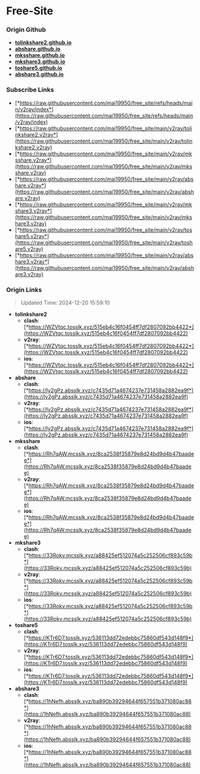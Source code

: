 # Free-Site

### Origin Github

- [**tolinkshare2.github.io**](https://github.com/tolinkshare2/tolinkshare2.github.io)
- [**abshare.github.io**](https://github.com/abshare/abshare.github.io)
- [**mksshare.github.io**](https://github.com/mksshare/mksshare.github.io)
- [**mkshare3.github.io**](https://github.com/mkshare3/mkshare3.github.io)
- [**toshare5.github.io**](https://github.com/toshare5/toshare5.github.io)
- [**abshare3.github.io**](https://github.com/abshare3/abshare3.github.io)

### Subscribe Links

- [*https://raw.githubusercontent.com/mai19950/free_site/refs/heads/main/v2ray/index*](https://raw.githubusercontent.com/mai19950/free_site/refs/heads/main/v2ray/index)
- [*https://raw.githubusercontent.com/mai19950/free_site/main/v2ray/tolinkshare2.v2ray*](https://raw.githubusercontent.com/mai19950/free_site/main/v2ray/tolinkshare2.v2ray)
- [*https://raw.githubusercontent.com/mai19950/free_site/main/v2ray/mksshare.v2ray*](https://raw.githubusercontent.com/mai19950/free_site/main/v2ray/mksshare.v2ray)
- [*https://raw.githubusercontent.com/mai19950/free_site/main/v2ray/abshare.v2ray*](https://raw.githubusercontent.com/mai19950/free_site/main/v2ray/abshare.v2ray)
- [*https://raw.githubusercontent.com/mai19950/free_site/main/v2ray/mkshare3.v2ray*](https://raw.githubusercontent.com/mai19950/free_site/main/v2ray/mkshare3.v2ray)
- [*https://raw.githubusercontent.com/mai19950/free_site/main/v2ray/toshare5.v2ray*](https://raw.githubusercontent.com/mai19950/free_site/main/v2ray/toshare5.v2ray)
- [*https://raw.githubusercontent.com/mai19950/free_site/main/v2ray/abshare3.v2ray*](https://raw.githubusercontent.com/mai19950/free_site/main/v2ray/abshare3.v2ray)

### Origin Links

> Updated Time: 2024-12-20 15:59:10

- **tolinkshare2**
  - **clash**: [*https://WZVtqc.tosslk.xyz/515eb4c16f0454ff7df2807092bb4422*](https://WZVtqc.tosslk.xyz/515eb4c16f0454ff7df2807092bb4422)
  - **v2ray**: [*https://WZVtqc.tosslk.xyz/515eb4c16f0454ff7df2807092bb4422*](https://WZVtqc.tosslk.xyz/515eb4c16f0454ff7df2807092bb4422)
  - **ios**: [*https://WZVtqc.tosslk.xyz/515eb4c16f0454ff7df2807092bb4422*](https://WZVtqc.tosslk.xyz/515eb4c16f0454ff7df2807092bb4422)
- **abshare**
  - **clash**: [*https://Iy2gPz.absslk.xyz/c7435d71a4674237e731458a2882ea9f*](https://Iy2gPz.absslk.xyz/c7435d71a4674237e731458a2882ea9f)
  - **v2ray**: [*https://Iy2gPz.absslk.xyz/c7435d71a4674237e731458a2882ea9f*](https://Iy2gPz.absslk.xyz/c7435d71a4674237e731458a2882ea9f)
  - **ios**: [*https://Iy2gPz.absslk.xyz/c7435d71a4674237e731458a2882ea9f*](https://Iy2gPz.absslk.xyz/c7435d71a4674237e731458a2882ea9f)
- **mksshare**
  - **clash**: [*https://Rh7qAW.mcsslk.xyz/8ca2538f35879e8d24bd9d4b47baadee*](https://Rh7qAW.mcsslk.xyz/8ca2538f35879e8d24bd9d4b47baadee)
  - **v2ray**: [*https://Rh7qAW.mcsslk.xyz/8ca2538f35879e8d24bd9d4b47baadee*](https://Rh7qAW.mcsslk.xyz/8ca2538f35879e8d24bd9d4b47baadee)
  - **ios**: [*https://Rh7qAW.mcsslk.xyz/8ca2538f35879e8d24bd9d4b47baadee*](https://Rh7qAW.mcsslk.xyz/8ca2538f35879e8d24bd9d4b47baadee)
- **mkshare3**
  - **clash**: [*https://33Rokv.mcsslk.xyz/a88425ef512074a5c252506cf893c59b*](https://33Rokv.mcsslk.xyz/a88425ef512074a5c252506cf893c59b)
  - **v2ray**: [*https://33Rokv.mcsslk.xyz/a88425ef512074a5c252506cf893c59b*](https://33Rokv.mcsslk.xyz/a88425ef512074a5c252506cf893c59b)
  - **ios**: [*https://33Rokv.mcsslk.xyz/a88425ef512074a5c252506cf893c59b*](https://33Rokv.mcsslk.xyz/a88425ef512074a5c252506cf893c59b)
- **toshare5**
  - **clash**: [*https://KTr6D7.tosslk.xyz/536113dd72edebbc75860df543d148f9*](https://KTr6D7.tosslk.xyz/536113dd72edebbc75860df543d148f9)
  - **v2ray**: [*https://KTr6D7.tosslk.xyz/536113dd72edebbc75860df543d148f9*](https://KTr6D7.tosslk.xyz/536113dd72edebbc75860df543d148f9)
  - **ios**: [*https://KTr6D7.tosslk.xyz/536113dd72edebbc75860df543d148f9*](https://KTr6D7.tosslk.xyz/536113dd72edebbc75860df543d148f9)
- **abshare3**
  - **clash**: [*https://1hNefh.absslk.xyz/ba890b39294644f657551b371080ac88*](https://1hNefh.absslk.xyz/ba890b39294644f657551b371080ac88)
  - **v2ray**: [*https://1hNefh.absslk.xyz/ba890b39294644f657551b371080ac88*](https://1hNefh.absslk.xyz/ba890b39294644f657551b371080ac88)
  - **ios**: [*https://1hNefh.absslk.xyz/ba890b39294644f657551b371080ac88*](https://1hNefh.absslk.xyz/ba890b39294644f657551b371080ac88)
